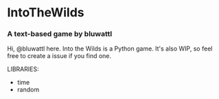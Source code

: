 # IntoTheWilds
### A text-based game by bluwattl



Hi, @bluwattl here.
Into the Wilds is a Python game.
It's also WIP, so feel free to create a issue if you find one.

LIBRARIES:
- time
- random 
